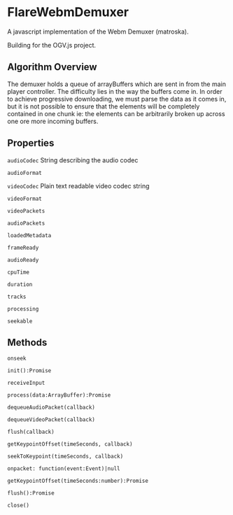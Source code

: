 # FlareWebmDemuxer
A javascript implementation of the Webm Demuxer (matroska).

Building for the OGV.js project.

## Algorithm Overview
The demuxer holds a queue of arrayBuffers which are sent in from the main player controller.
 The difficulty lies in the way the buffers come in. In order to achieve progressive downloading, we must parse the data
as it comes in, but it is not possible to ensure that the elements will be completely contained in one chunk ie: the elements can be arbitrarily broken up across one ore more incoming buffers.


## Properties
`audioCodec` String describing the audio codec

`audioFormat`

`videoCodec` Plain text readable video codec string

`videoFormat`

`videoPackets`

`audioPackets`

`loadedMetadata`

`frameReady`

`audioReady`

`cpuTime`

`duration`

`tracks`

`processing`

`seekable`

## Methods
`onseek`

`init():Promise`

`receiveInput`

`process(data:ArrayBuffer):Promise`

`dequeueAudioPacket(callback)`

`dequeueVideoPacket(callback)`

`flush(callback)`

`getKeypointOffset(timeSeconds, callback)`

`seekToKeypoint(timeSeconds, callback)`

`onpacket: function(event:Event)|null`

`getKeypointOffset(timeSeconds:number):Promise`

`flush():Promise`

`close()`




